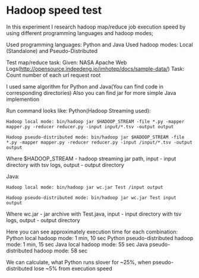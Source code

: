 # Hadoop speed test

In this experiment I research hadoop map/reduce job execution speed by using different programming languages and hadoop modes;

Used programming languages:  Python and Java
Used hadoop modes: Local (Standalone) and Pseudo-Distributed

Test map/reduce task:
Given: NASA Apache Web Logs(http://opensource.indeedeng.io/imhotep/docs/sample-data/)
Task: Count number of each url request root

I used same algorithm for Python and Java(You can find code in corresponding directories)
Also you can find jar for more simple Java implemention

Run command looks like:
Python(Hadoop Streaming used):

	Hadoop local mode: bin/hadoop jar $HADOOP_STREAM -file *.py -mapper mapper.py -reducer reducer.py -input input/*.tsv -output output

	Hadoop pseudo-distributed mode: bin/hadoop jar $HADOOP_STREAM -file *.py -mapper mapper.py -reducer reducer.py -input /input/*.tsv -output output

Where $HADOOP_STREAM - hadoop streaming jar path, input - input directory with tsv logs, output - output directory

Java: 	

	Hadoop local mode: bin/hadoop jar wc.jar Test /input output

	Hadoop pseudo-distributed mode: bin/hadoop jar wc.jar Test input output

Where wc.jar - jar archive with Test.java, input - input directory with tsv logs, output - output directory

Here you can see approximately execution time for each combination:
  Python local hadoop mode: 1 min, 10 sec
  Python pseudo-distributed hadoop mode: 1 min, 15 sec
  Java local hadoop mode: 55 sec
  Java pseudo-distributed hadoop mode: 58 sec

We can calculate, what Python runs slover for ~25%, when pseudo-distributed lose ~5% from execution speed

